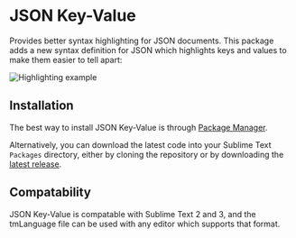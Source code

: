 # JSON Key-Value

Provides better syntax highlighting for JSON documents. This package adds a new syntax definition for JSON which highlights keys and values to make them easier to tell apart:

![Highlighting example](https://i.imgur.com/P6fk9dR.png "Simple json snippet showing different highlights")

## Installation

The best way to install JSON Key-Value is through [Package Manager](https://packagecontrol.io/). 

Alternatively, you can download the latest code into your Sublime Text `Packages` directory, either by cloning the repository or by downloading the [latest release](https://github.com/aurule/json-kv/releases).

## Compatability

JSON Key-Value is compatable with Sublime Text 2 and 3, and the tmLanguage file can be used with any editor which supports that format.
